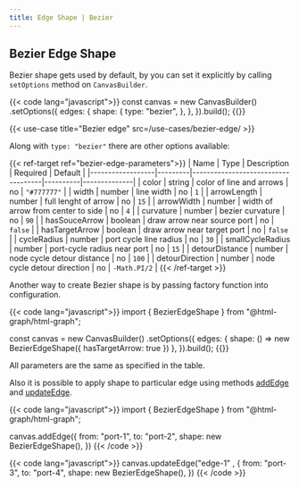 ```yaml
---
title: Edge Shape | Bezier
---
```


## Bezier Edge Shape

Bezier shape gets used by default, by you can set it explicitly by calling
`setOptions` method on `CanvasBuilder`.

{{< code lang="javascript">}}
const canvas = new CanvasBuilder()
  .setOptions({
    edges: {
      shape: {
        type: "bezier",
      },
    },
  }).build();
{{</code>}}

{{< use-case title="Bezier edge" src=/use-cases/bezier-edge/ >}}

Along with `type: "bezier"` there are other options available:

{{< ref-target ref="bezier-edge-parameters">}}
| Name             | Type    | Description                        | Required | Default      |
|------------------|---------|------------------------------------|----------|--------------|
| color            | string  | color of line and arrows           | no       | `"#777777"`  |
| width            | number  | line width                         | no       | `1`          |
| arrowLength      | number  | full lenght of arrow               | no       | `15`         |
| arrowWidth       | number  | width of arrow from center to side | no       | `4`          |
| curvature        | number  | bezier curvature                   | no       | `90`         |
| hasSouceArrow    | boolean | draw arrow near source port        | no       | `false`      |
| hasTargetArrow   | boolean | draw arrow near target port        | no       | `false`      |
| cycleRadius      | number  | port cycle line radius             | no       | `30`         |
| smallCycleRadius | number  | port-cycle radius near port        | no       | `15`         |
| detourDistance   | number  | node cycle detour distance         | no       | `100`        |
| detourDirection  | number  | node cycle detour direction        | no       | `-Math.PI/2` |
{{< /ref-target >}}

Another way to create Bezier shape is by passing factory function into
configuration.

{{< code lang="javascript">}}
import { BezierEdgeShape } from "@html-graph/html-graph";

const canvas = new CanvasBuilder()
  .setOptions({
    edges: {
      shape: () => new BezierEdgeShape({ hasTargetArrow: true })
    },
  }).build();
{{</code>}}

All parameters are the same as specified in the <span data-ref="bezier-edge-parameters">table</span>.

Also it is possible to apply shape to particular edge using methods
<a href="/canvas/add-edge">addEdge</a> and <a href="/canvas/update-edge">updateEdge</a>.

{{< code lang="javascript">}}
import { BezierEdgeShape } from "@html-graph/html-graph";

canvas.addEdge({
  from: "port-1",
  to: "port-2",
  shape: new BezierEdgeShape(),
})
{{< /code >}}

{{< code lang="javascript">}}
canvas.updateEdge("edge-1" , {
  from: "port-3",
  to: "port-4",
  shape: new BezierEdgeShape(),
})
{{< /code >}}
